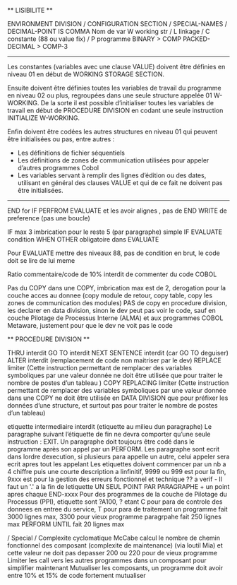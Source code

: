 ** LISIBILITE **

ENVIRONMENT DIVISION / CONFIGURATION SECTION / SPECIAL-NAMES / DECIMAL-POINT IS COMMA
Nom de var W working str / L linkage / C constante (88 ou value fix) / P programme
BINARY > COMP
PACKED-DECIMAL > COMP-3

--------------
Les constantes (variables avec une clause VALUE) doivent être définies en niveau 01 en début de WORKING STORAGE SECTION.

Ensuite doivent être définies toutes les variables de travail du programme en niveau 02 ou plus, regroupées dans une seule structure appelée 01 W-WORKING. De la sorte il est possible d’initialiser toutes les variables de travail en début de PROCEDURE DIVISION en codant une seule instruction INITIALIZE W-WORKING.

Enfin doivent être codées les autres structures en niveau 01 qui peuvent être initialisées ou pas, entre autres :
-	Les définitions de fichier séquentiels 
-	Les définitions de zones de communication utilisées pour appeler d’autres programmes Cobol
-	Les variables servant à remplir des lignes d’édition ou des dates, utilisant en général des clauses VALUE et qui de ce fait ne doivent pas être initialisées.   
--------------

END for IF PERFROM EVALUATE et les avoir alignes , pas de END WRITE de preference (pas une boucle)

IF max 3 imbrication pour le reste 5 (par paragraphe)
simple IF EVALUATE condition
WHEN OTHER obligatoire dans EVALUATE

Pour EVALUATE mettre des niveaux 88, pas de condition en brut, le code doit se lire de lui meme

Ratio commentaire/code de 10%
interdit de commenter du code COBOL

Pas du COPY dans une COPY, imbrication max est de 2, derogation pour la couche acces au donnee (copy module de retour, copy table, copy les zones de communication des modules)
PAS de copy en procedure division, les declarer en data division, sinon le dev peut pas voir le code, sauf en couche Pilotage de Processus Interne (ALMA) et aux programmes COBOL Metaware, justement pour que le dev ne voit pas le code



** PROCEDURE DIVISION **

THRU interdit
GO TO interdit
NEXT SENTENCE interdit (car GO TO deguiser)
ALTER interdit (remplacement de code non maitriser par le dev)
REPLACE limiter (Cette instruction permettant de remplacer des variables symboliques par une valeur donnée ne doit être utilisée que pour traiter le nombre de postes d’un tableau )
COPY REPLACING limiter (Cette instruction permettant de remplacer des variables symboliques par une valeur donnée dans une COPY ne doit être utilisée en DATA DIVISION que pour préfixer les données d’une structure, et surtout pas pour traiter le nombre de postes d’un tableau)


etiquette intermediaire interdit (etiquette au milieu dun paragraphe)
Le paragraphe suivant l’étiquette de fin ne devra comporter qu’une seule instruction : EXIT.
Un paragraphe doit toujours être codé dans le programme après son appel par un PERFORM.
Les paragraphe sont ecrit dans lordre dexecution, si plusieurs para appelle un autre, celui appeler sera ecrit apres tout les appelant
Les etiquettes doivent commencer par un nb a 4 chiffre puis une courte description a linfinitif, 9999 ou 999 est pour la fin, 9xxx est pour la gestion des erreurs fonctionnel et technique
?? a verif - Il faut un '.' a la fin de letiquette
UN SEUL POINT PAR PARAGRAPHE + un point apres chaque END-xxxx
Pour des programmes de la couche de Pilotage du Processus (PPI), etiquette sont ?A100, ? etant C pour para de controle des donnees en entree du service, T pour para de traitement
un programme fait 3000 lignes max, 3300 pour vieux programme
paragrpahe fait 250 lignes max
PERFORM UNTIL fait 20 lignes max

/ Special /
Complexite cyclomatique McCabe calcul le nombre de chemin fonctionnel des composant (complexite de maintenance) (via loutil Mia) et cette valeur ne doit pas depasser 200 ou 220 pour de vieux programme
Limiter les call vers les autres programmes dans un composant pour simplifier maintenant
Mutualiser les composants, un programme doit avoir entre 10% et 15% de code fortement mutualiser

